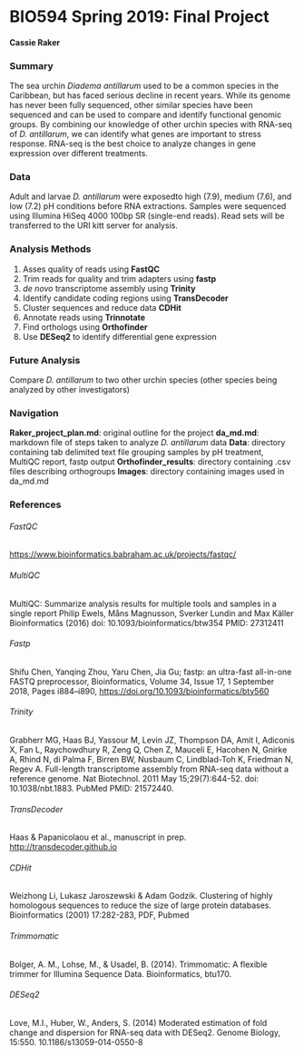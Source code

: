 # **BIO594 Spring 2019: Final Project**
#### Cassie Raker


### Summary
The sea urchin *Diadema antillarum* used to be a common species in the Caribbean, but has faced serious decline in recent years. While its genome has never been fully sequenced, other similar species have been sequenced and can be used to compare and identify functional genomic groups. By combining our knowledge of other urchin species with RNA-seq of *D. antillarum*, we can identify what genes are important to stress response. RNA-seq is the best choice to analyze changes in gene expression over different treatments.

### Data
Adult and larvae *D. antillarum* were exposedto high (7.9), medium (7.6), and low (7.2) pH conditions before RNA extractions. Samples were sequenced using Illumina HiSeq 4000 100bp SR (single-end reads). Read sets will be transferred to the URI kitt server for analysis.

### Analysis Methods
1. Asses quality of reads using **FastQC**
2. Trim reads for quality and trim adapters using **fastp**
3. *de novo* transcriptome assembly using **Trinity**
4. Identify candidate coding regions using **TransDecoder**
5. Cluster sequences and reduce data **CDHit**
6. Annotate reads using **Trinnotate**
7. Find orthologs using **Orthofinder**
8. Use **DESeq2** to identify differential gene expression

### Future Analysis
Compare *D. antillarum* to two other urchin species (other species being analyzed by other investigators)

### Navigation
**Raker_project_plan.md**: original outline for the project
**da_md.md**: markdown file of steps taken to analyze *D. antillarum* data
**Data**: directory containing tab delimited text file grouping samples by pH treatment, MultiQC report, fastp output
**Orthofinder_results**: directory containing .csv files describing orthogroups
**Images**: directory containing images used in da_md.md

### References

###### FastQC
https://www.bioinformatics.babraham.ac.uk/projects/fastqc/

###### MultiQC
MultiQC: Summarize analysis results for multiple tools and samples in a single report
Philip Ewels, Måns Magnusson, Sverker Lundin and Max Käller
Bioinformatics (2016)
doi: 10.1093/bioinformatics/btw354
PMID: 27312411

###### Fastp
Shifu Chen, Yanqing Zhou, Yaru Chen, Jia Gu; fastp: an ultra-fast all-in-one FASTQ preprocessor, Bioinformatics, Volume 34, Issue 17, 1 September 2018, Pages i884–i890, https://doi.org/10.1093/bioinformatics/bty560

###### Trinity
Grabherr MG, Haas BJ, Yassour M, Levin JZ, Thompson DA, Amit I, Adiconis X, Fan L, Raychowdhury R, Zeng Q, Chen Z, Mauceli E, Hacohen N, Gnirke A, Rhind N, di Palma F, Birren BW, Nusbaum C, Lindblad-Toh K, Friedman N, Regev A. Full-length transcriptome assembly from RNA-seq data without a reference genome. Nat Biotechnol. 2011 May 15;29(7):644-52. doi: 10.1038/nbt.1883. PubMed PMID: 21572440.

###### TransDecoder
Haas & Papanicolaou et al., manuscript in prep.  http://transdecoder.github.io

###### CDHit
Weizhong Li, Lukasz Jaroszewski & Adam Godzik. Clustering of highly homologous sequences to reduce the size of large protein databases. Bioinformatics (2001) 17:282-283, PDF, Pubmed

###### Trimmomatic
Bolger, A. M., Lohse, M., & Usadel, B. (2014). Trimmomatic: A flexible trimmer for Illumina Sequence Data. Bioinformatics, btu170.

###### DESeq2
Love, M.I., Huber, W., Anders, S. (2014) Moderated estimation of fold change and dispersion for RNA-seq data with DESeq2. Genome Biology, 15:550. 10.1186/s13059-014-0550-8
